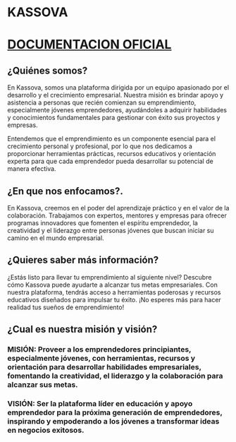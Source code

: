 # KASSOVA
# [DOCUMENTACION OFICIAL](https://bytestorm.gitbook.io/byte-storm/)

## ¿Quiénes somos?
En Kassova, somos una plataforma dirigida por un equipo apasionado por el desarrollo y el crecimiento empresarial. Nuestra misión es brindar apoyo y asistencia a personas que recién comienzan su emprendimiento, especialmente jóvenes emprendedores, ayudándoles a adquirir habilidades y conocimientos fundamentales para gestionar con éxito sus proyectos y empresas.

Entendemos que el emprendimiento es un componente esencial para el crecimiento personal y profesional, por lo que nos dedicamos a proporcionar herramientas prácticas, recursos educativos y orientación experta para que cada emprendedor pueda desarrollar su potencial de manera efectiva.

## ¿En que nos enfocamos?.
En Kassova, creemos en el poder del aprendizaje práctico y en el valor de la colaboración. Trabajamos con expertos, mentores y empresas para ofrecer programas innovadores que fomenten el espíritu emprendedor, la creatividad y el liderazgo entre personas jóvenes que buscan iniciar su camino en el mundo empresarial.

## ¿Quieres saber más información?
¿Estás listo para llevar tu emprendimiento al siguiente nivel? Descubre cómo Kassova puede ayudarte a alcanzar tus metas empresariales. Con nuestra plataforma, tendrás acceso a herramientas poderosas y recursos educativos diseñados para impulsar tu éxito. ¡No esperes más para hacer realidad tus sueños de emprendimiento!

## ¿Cual es nuestra misión y visión?
### MISIÓN: Proveer a los emprendedores principiantes, especialmente jóvenes, con herramientas, recursos y orientación para desarrollar habilidades empresariales, fomentando la creatividad, el liderazgo y la colaboración para alcanzar sus metas.

### VISIÓN: Ser la plataforma líder en educación y apoyo emprendedor para la próxima generación de emprendedores, inspirando y empoderando a los jóvenes a transformar ideas en negocios exitosos.
